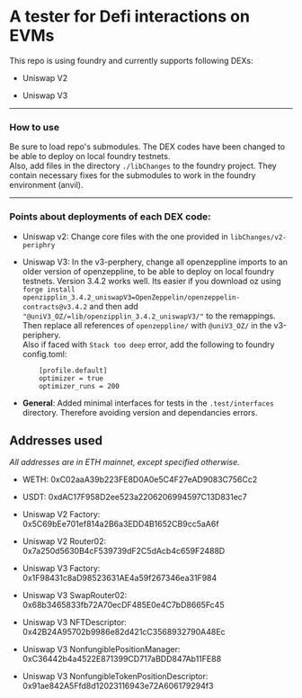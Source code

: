 # A tester for Defi interactions on EVMs

This repo is using foundry and currently supports following DEXs:

* Uniswap V2

* Uniswap V3

---

### How to use

Be sure to load repo's submodules. The DEX codes have been changed to be able to deploy on local foundry testnets.  
Also, add files in the directory `./libChanges` to the foundry project. They contain necessary fixes for the submodules to work in the foundry environment (anvil).  

---

### Points about deployments of each DEX code:

* Uniswap v2: Change core files with the one provided in `libChanges/v2-periphry`

* Uniswap V3: In the v3-perphery, change all openzeppline imports to an older version of openzeppline, to be able to deploy on local foundry testnets. Version 3.4.2 works well. Its easier if you download oz using `forge install openzipplin_3.4.2_uniswapV3=OpenZeppelin/openzeppelin-contracts@v3.4.2` and then add `"@uniV3_OZ/=lib/openzipplin_3.4.2_uniswapV3/"` to the remappings. Then replace all references of `openzeppline/` with `@uniV3_OZ/` in the v3-periphery.  
Also if faced with `Stack too deep` error, add the following to foundry config.toml: 
    ```
        [profile.default]
        optimizer = true
        optimizer_runs = 200
    ```

* **General**: Added minimal interfaces for tests in the `.test/interfaces` directory. Therefore avoiding version and dependancies errors.

## Addresses used

*All addresses are in ETH mainnet, except specified otherwise.*  

* WETH: 0xC02aaA39b223FE8D0A0e5C4F27eAD9083C756Cc2

* USDT: 0xdAC17F958D2ee523a2206206994597C13D831ec7

* Uniswap V2 Factory: 0x5C69bEe701ef814a2B6a3EDD4B1652CB9cc5aA6f

* Uniswap V2 Router02: 0x7a250d5630B4cF539739dF2C5dAcb4c659F2488D

* Uniswap V3 Factory: 0x1F98431c8aD98523631AE4a59f267346ea31F984

* Uniswap V3 SwapRouter02: 0x68b3465833fb72A70ecDF485E0e4C7bD8665Fc45

* Uniswap V3 NFTDescriptor: 0x42B24A95702b9986e82d421cC3568932790A48Ec

* Uniswap V3 NonfungiblePositionManager: 0xC36442b4a4522E871399CD717aBDD847Ab11FE88

* Uniswap V3 NonfungibleTokenPositionDescriptor: 0x91ae842A5Ffd8d12023116943e72A606179294f3